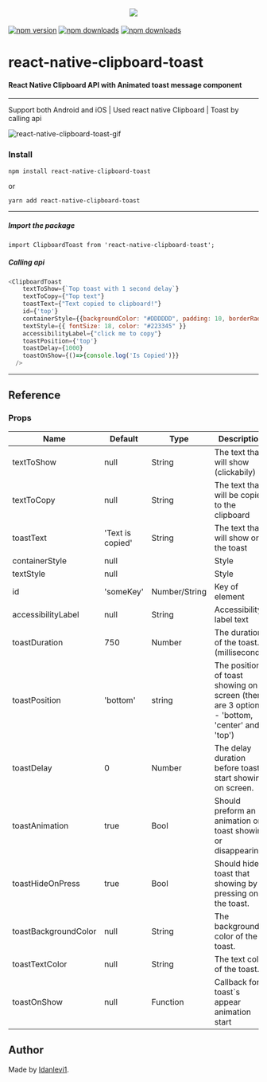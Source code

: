 <h1 align="center">
  <img src=".clipboard-toast-icon.png"/><br/>
</h1>

[![npm version](https://img.shields.io/npm/v/react-native-clipboard-toast.svg)](https://www.npmjs.com/package/react-native-clipboard-toast)
[![npm downloads](https://img.shields.io/npm/dw/react-native-clipboard-toast.svg)](https://www.npmjs.com/package/react-native-clipboard-toast) 
[![npm downloads](https://img.shields.io/bundlephobia/min/react-native-clipboard-toast.svg)](https://www.npmjs.com/package/react-native-clipboard-toast) 


# react-native-clipboard-toast 
#### React Native Clipboard API with Animated toast message component
---

Support both Android and iOS | Used react native Clipboard | Toast by calling api 

![react-native-clipboard-toast-gif](https://media.giphy.com/media/cEeHGUr3wBEXwpF9ev/giphy.gif)

### Install

`npm install react-native-clipboard-toast`

or

`yarn add react-native-clipboard-toast`

-------

##### **Import the package**

```import ClipboardToast from 'react-native-clipboard-toast';```

##### **Calling api**

```js
<ClipboardToast
    textToShow={`Top toast with 1 second delay`}
    textToCopy={"Top text"}
    toastText={"Text copied to clipboard!"}
    id={'top'}
    containerStyle={{backgroundColor: "#DDDDDD", padding: 10, borderRadius: 5}}
    textStyle={{ fontSize: 18, color: "#223345" }}
    accessibilityLabel={"click me to copy"}
    toastPosition={'top'}
    toastDelay={1000}
    toastOnShow={()=>{console.log('Is Copied')}}
  />
```

---

## Reference

### Props

Name                | Default                  |  Type    | Description
--------------------|--------------------------|----------|---------------------------
textToShow            | null                    | String   | The text that will show (clickabily)
textToCopy            | null    | String   | The text that will be copied to the clipboard
toastText            | 'Text is copied'    | String   | The text that will show on the toast
containerStyle            | null    | | Style   | Container style
textStyle            | null    | | Style   | Text style
id             | 'someKey'                      | Number/String   | Key of element
accessibilityLabel         | null                     | String   | Accessibility label text
toastDuration            | 750    | Number   | The duration of the toast. (milliseconds)
toastPosition            | 'bottom'   | string   | The position of toast showing on screen (there are 3 options - 'bottom, 'center' and 'top')
toastDelay               | 0                        | Number   | The delay duration before toast start showing on screen.
toastAnimation           | true                     | Bool     | Should preform an animation on toast showing or disappearing.
toastHideOnPress         | true                     | Bool     | Should hide toast that showing by pressing on the toast.
toastBackgroundColor     | null                     | String   | The background color of the toast.
toastTextColor           | null                     | String   | The text color of the toast.
toastOnShow              | null                     | Function | Callback for toast\`s appear animation start


## Author

Made by [Idanlevi1](https://github.com/idanlevi1).
